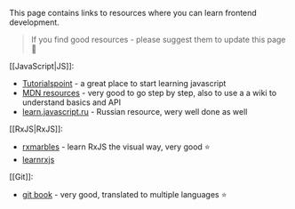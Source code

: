 ---
---
This page contains links to resources where you can learn frontend development.
> If you find good resources - please suggest them to update this page 🙏

[[JavaScript|JS]]:
* [Tutorialspoint](https://www.tutorialspoint.com/javascript/index.htm) - a great place to start learning javascript
* [MDN resources](https://developer.mozilla.org/en-US/) - very good to go step by step, also to use a a wiki to understand basics and API
* [learn.javascript.ru](https://learn.javascript.ru/) - Russian resource, wery well done as well

[[RxJS|RxJS]]:
* [rxmarbles](https://rxmarbles.com/) - learn RxJS the visual way, very good ⭐
* [learnrxjs](https://www.learnrxjs.io/learn-rxjs/concepts/rxjs-primer)

[[Git]]:
* [git book](https://git-scm.com/book/en/v2/Getting-Started-About-Version-Control) - very good, translated to multiple languages ⭐
